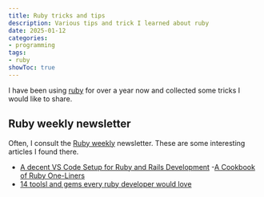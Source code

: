 ```yaml
---
title: Ruby tricks and tips
description: Various tips and trick I learned about ruby
date: 2025-01-12
categories:
- programming
tags:
- ruby
showToc: true
---
```


I have been using [ruby] for over a year now and collected some tricks I would like to share.

## Ruby weekly newsletter

Often, I consult the [Ruby weekly][ruby weekly] newsletter. These are some interesting articles I found there.

- [A decent VS Code Setup for Ruby and Rails Development](https://rubyweekly.com/link/163739/web)
  -[A Cookbook of Ruby One-Liners](https://rubyweekly.com/link/163745/web)
- [14 toolsl and gems every ruby developer would love](https://testdouble.com/insights/14-tools-and-gems-every-ruby-developer-would-love)

[ruby]: https://www.ruby-lang.org/en/
[ruby weekly]: https://rubyweekly.com/
